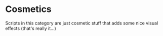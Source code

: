 # Cosmetics
Scripts in this category are just cosmetic stuff that adds some nice visual effects (that's really it...)
